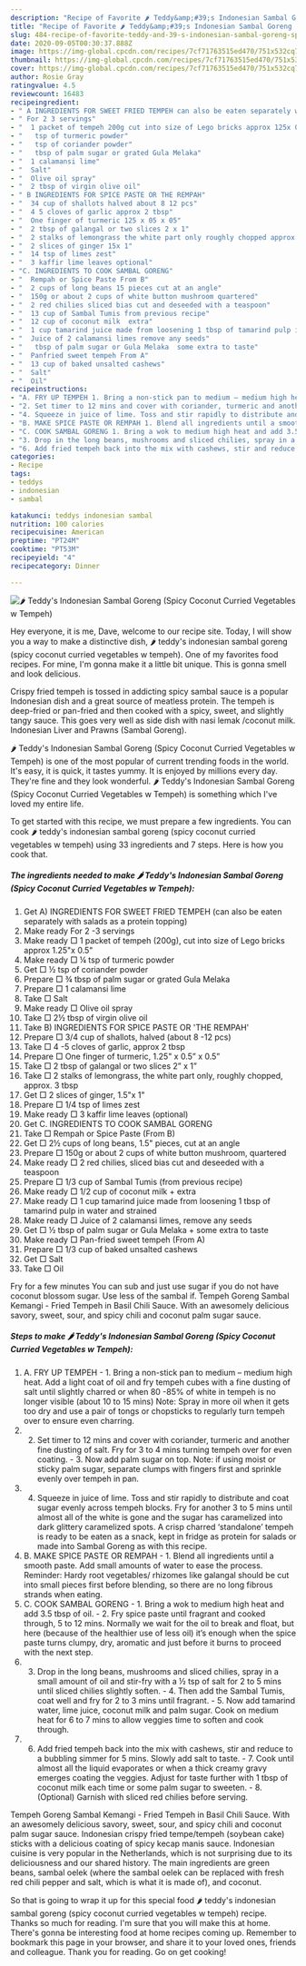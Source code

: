 ```yaml
---
description: "Recipe of Favorite 🌶️ Teddy&amp;#39;s Indonesian Sambal Goreng (Spicy Coconut Curried Vegetables w Tempeh)"
title: "Recipe of Favorite 🌶️ Teddy&amp;#39;s Indonesian Sambal Goreng (Spicy Coconut Curried Vegetables w Tempeh)"
slug: 484-recipe-of-favorite-teddy-and-39-s-indonesian-sambal-goreng-spicy-coconut-curried-vegetables-w-tempeh
date: 2020-09-05T00:30:37.888Z
image: https://img-global.cpcdn.com/recipes/7cf71763515ed470/751x532cq70/🌶️-teddys-indonesian-sambal-goreng-spicy-coconut-curried-vegetables-w-tempeh-recipe-main-photo.jpg
thumbnail: https://img-global.cpcdn.com/recipes/7cf71763515ed470/751x532cq70/🌶️-teddys-indonesian-sambal-goreng-spicy-coconut-curried-vegetables-w-tempeh-recipe-main-photo.jpg
cover: https://img-global.cpcdn.com/recipes/7cf71763515ed470/751x532cq70/🌶️-teddys-indonesian-sambal-goreng-spicy-coconut-curried-vegetables-w-tempeh-recipe-main-photo.jpg
author: Rosie Gray
ratingvalue: 4.5
reviewcount: 16483
recipeingredient:
- " A INGREDIENTS FOR SWEET FRIED TEMPEH can also be eaten separately with salads as a protein topping"
- " For 2 3 servings"
- "  1 packet of tempeh 200g cut into size of Lego bricks approx 125x 05"
- "   tsp of turmeric powder"
- "   tsp of coriander powder"
- "   tbsp of palm sugar or grated Gula Melaka"
- "  1 calamansi lime"
- "  Salt"
- "  Olive oil spray"
- "  2 tbsp of virgin olive oil"
- " B INGREDIENTS FOR SPICE PASTE OR THE REMPAH"
- "  34 cup of shallots halved about 8 12 pcs"
- "  4 5 cloves of garlic approx 2 tbsp"
- "  One finger of turmeric 125 x 05 x 05"
- "  2 tbsp of galangal or two slices 2 x 1"
- "  2 stalks of lemongrass the white part only roughly chopped approx 3 tbsp"
- "  2 slices of ginger 15x 1"
- "  14 tsp of limes zest"
- "  3 kaffir lime leaves optional"
- "C. INGREDIENTS TO COOK SAMBAL GORENG"
- "  Rempah or Spice Paste From B"
- "  2 cups of long beans 15 pieces cut at an angle"
- "  150g or about 2 cups of white button mushroom quartered"
- "  2 red chilies sliced bias cut and deseeded with a teaspoon"
- "  13 cup of Sambal Tumis from previous recipe"
- "  12 cup of coconut milk  extra"
- "  1 cup tamarind juice made from loosening 1 tbsp of tamarind pulp in water and strained"
- "  Juice of 2 calamansi limes remove any seeds"
- "   tbsp of palm sugar or Gula Melaka  some extra to taste"
- "  Panfried sweet tempeh From A"
- "  13 cup of baked unsalted cashews"
- "  Salt"
- "  Oil"
recipeinstructions:
- "A. FRY UP TEMPEH 1. Bring a non-stick pan to medium – medium high heat. Add a light coat of oil and fry tempeh cubes with a fine dusting of salt until slightly charred or when 80 -85% of white in tempeh is no longer visible (about 10 to 15 mins) Note: Spray in more oil when it gets too dry and use a pair of tongs or chopsticks to regularly turn tempeh over to ensure even charring."
- "2. Set timer to 12 mins and cover with coriander, turmeric and another fine dusting of salt. Fry for 3 to 4 mins turning tempeh over for even coating. 3. Now add palm sugar on top. Note: if using moist or sticky palm sugar, separate clumps with fingers first and sprinkle evenly over tempeh in pan."
- "4. Squeeze in juice of lime. Toss and stir rapidly to distribute and coat sugar evenly across tempeh blocks. Fry for another 3 to 5 mins until almost all of the white is gone and the sugar has caramelized into dark glittery caramelized spots. A crisp charred ‘standalone’ tempeh is ready to be eaten as a snack, kept in fridge as protein for salads or made into Sambal Goreng as with this recipe."
- "B. MAKE SPICE PASTE OR REMPAH 1. Blend all ingredients until a smooth paste. Add small amounts of water to ease the process. Reminder: Hardy root vegetables/ rhizomes like galangal should be cut into small pieces first before blending, so there are no long fibrous strands when eating."
- "C. COOK SAMBAL GORENG 1. Bring a wok to medium high heat and add 3.5 tbsp of oil. 2. Fry spice paste until fragrant and cooked through, 5 to 12 mins. Normally we wait for the oil to break and float, but here (because of the healthier use of less oil) it’s enough when the spice paste turns clumpy, dry, aromatic and just before it burns to proceed with the next step."
- "3. Drop in the long beans, mushrooms and sliced chilies, spray in a small amount of oil and stir-fry with a ½ tsp of salt for 2 to 5 mins until sliced chilies slightly soften. 4. Then add the Sambal Tumis, coat well and fry for 2 to 3 mins until fragrant. 5. Now add tamarind water, lime juice, coconut milk and palm sugar. Cook on medium heat for 6 to 7 mins to allow veggies time to soften and cook through."
- "6. Add fried tempeh back into the mix with cashews, stir and reduce to a bubbling simmer for 5 mins. Slowly add salt to taste. 7. Cook until almost all the liquid evaporates or when a thick creamy gravy emerges coating the veggies. Adjust for taste further with 1 tbsp of coconut milk each time or some palm sugar to sweeten. 8.(Optional) Garnish with sliced red chilies before serving."
categories:
- Recipe
tags:
- teddys
- indonesian
- sambal

katakunci: teddys indonesian sambal 
nutrition: 100 calories
recipecuisine: American
preptime: "PT24M"
cooktime: "PT53M"
recipeyield: "4"
recipecategory: Dinner

---
```



![🌶️ Teddy&#39;s Indonesian Sambal Goreng (Spicy Coconut Curried Vegetables w Tempeh)](https://img-global.cpcdn.com/recipes/7cf71763515ed470/751x532cq70/🌶️-teddys-indonesian-sambal-goreng-spicy-coconut-curried-vegetables-w-tempeh-recipe-main-photo.jpg)

Hey everyone, it is me, Dave, welcome to our recipe site. Today, I will show you a way to make a distinctive dish, 🌶️ teddy&#39;s indonesian sambal goreng (spicy coconut curried vegetables w tempeh). One of my favorites food recipes. For mine, I'm gonna make it a little bit unique. This is gonna smell and look delicious.

Crispy fried tempeh is tossed in addicting spicy sambal sauce is a popular Indonesian dish and a great source of meatless protein. The tempeh is deep-fried or pan-fried and then cooked with a spicy, sweet, and slightly tangy sauce. This goes very well as side dish with nasi lemak /coconut milk. Indonesian Liver and Prawns (Sambal Goreng).

🌶️ Teddy&#39;s Indonesian Sambal Goreng (Spicy Coconut Curried Vegetables w Tempeh) is one of the most popular of current trending foods in the world. It's easy, it is quick, it tastes yummy. It is enjoyed by millions every day. They're fine and they look wonderful. 🌶️ Teddy&#39;s Indonesian Sambal Goreng (Spicy Coconut Curried Vegetables w Tempeh) is something which I've loved my entire life.


To get started with this recipe, we must prepare a few ingredients. You can cook 🌶️ teddy&#39;s indonesian sambal goreng (spicy coconut curried vegetables w tempeh) using 33 ingredients and 7 steps. Here is how you cook that.

<!--inarticleads1-->

##### The ingredients needed to make 🌶️ Teddy&#39;s Indonesian Sambal Goreng (Spicy Coconut Curried Vegetables w Tempeh):

1. Get  A) INGREDIENTS FOR SWEET FRIED TEMPEH (can also be eaten separately with salads as a protein topping)
1. Make ready  For 2 -3 servings
1. Make ready  □ 1 packet of tempeh (200g), cut into size of Lego bricks approx 1.25&#34;x 0.5&#34;
1. Make ready  □ ¼ tsp of turmeric powder
1. Get  □ ½ tsp of coriander powder
1. Prepare  □ ¾ tbsp of palm sugar or grated Gula Melaka
1. Prepare  □ 1 calamansi lime
1. Take  □ Salt
1. Make ready  □ Olive oil spray
1. Take  □ 2½ tbsp of virgin olive oil
1. Take  B) INGREDIENTS FOR SPICE PASTE OR &#39;THE REMPAH&#39;
1. Prepare  □ 3/4 cup of shallots, halved (about 8 -12 pcs)
1. Take  □ 4 -5 cloves of garlic, approx 2 tbsp
1. Prepare  □ One finger of turmeric, 1.25&#34; x 0.5” x 0.5”
1. Take  □ 2 tbsp of galangal or two slices 2” x 1”
1. Take  □ 2 stalks of lemongrass, the white part only, roughly chopped, approx. 3 tbsp
1. Get  □ 2 slices of ginger, 1.5&#34;x 1&#34;
1. Prepare  □ 1/4 tsp of limes zest
1. Make ready  □ 3 kaffir lime leaves (optional)
1. Get C. INGREDIENTS TO COOK SAMBAL GORENG
1. Take  □ Rempah or Spice Paste (From B)
1. Get  □ 2½ cups of long beans, 1.5&#34; pieces, cut at an angle
1. Prepare  □ 150g or about 2 cups of white button mushroom, quartered
1. Make ready  □ 2 red chilies, sliced bias cut and deseeded with a teaspoon
1. Prepare  □ 1/3 cup of Sambal Tumis (from previous recipe)
1. Make ready  □ 1/2 cup of coconut milk + extra
1. Make ready  □ 1 cup tamarind juice made from loosening 1 tbsp of tamarind pulp in water and strained
1. Make ready  □ Juice of 2 calamansi limes, remove any seeds
1. Get  □ ½ tbsp of palm sugar or Gula Melaka + some extra to taste
1. Make ready  □ Pan-fried sweet tempeh (From A)
1. Prepare  □ 1/3 cup of baked unsalted cashews
1. Get  □ Salt
1. Take  □ Oil


Fry for a few minutes You can sub and just use sugar if you do not have coconut blossom sugar. Use less of the sambal if. Tempeh Goreng Sambal Kemangi - Fried Tempeh in Basil Chili Sauce. With an awesomely delicious savory, sweet, sour, and spicy chili and coconut palm sugar sauce. 

<!--inarticleads2-->

##### Steps to make 🌶️ Teddy&#39;s Indonesian Sambal Goreng (Spicy Coconut Curried Vegetables w Tempeh):

1. A. FRY UP TEMPEH - 1. Bring a non-stick pan to medium – medium high heat. Add a light coat of oil and fry tempeh cubes with a fine dusting of salt until slightly charred or when 80 -85% of white in tempeh is no longer visible (about 10 to 15 mins) Note: Spray in more oil when it gets too dry and use a pair of tongs or chopsticks to regularly turn tempeh over to ensure even charring.
1. 2. Set timer to 12 mins and cover with coriander, turmeric and another fine dusting of salt. Fry for 3 to 4 mins turning tempeh over for even coating. - 3. Now add palm sugar on top. Note: if using moist or sticky palm sugar, separate clumps with fingers first and sprinkle evenly over tempeh in pan.
1. 4. Squeeze in juice of lime. Toss and stir rapidly to distribute and coat sugar evenly across tempeh blocks. Fry for another 3 to 5 mins until almost all of the white is gone and the sugar has caramelized into dark glittery caramelized spots. A crisp charred ‘standalone’ tempeh is ready to be eaten as a snack, kept in fridge as protein for salads or made into Sambal Goreng as with this recipe.
1. B. MAKE SPICE PASTE OR REMPAH - 1. Blend all ingredients until a smooth paste. Add small amounts of water to ease the process. Reminder: Hardy root vegetables/ rhizomes like galangal should be cut into small pieces first before blending, so there are no long fibrous strands when eating.
1. C. COOK SAMBAL GORENG - 1. Bring a wok to medium high heat and add 3.5 tbsp of oil. - 2. Fry spice paste until fragrant and cooked through, 5 to 12 mins. Normally we wait for the oil to break and float, but here (because of the healthier use of less oil) it’s enough when the spice paste turns clumpy, dry, aromatic and just before it burns to proceed with the next step.
1. 3. Drop in the long beans, mushrooms and sliced chilies, spray in a small amount of oil and stir-fry with a ½ tsp of salt for 2 to 5 mins until sliced chilies slightly soften. - 4. Then add the Sambal Tumis, coat well and fry for 2 to 3 mins until fragrant. - 5. Now add tamarind water, lime juice, coconut milk and palm sugar. Cook on medium heat for 6 to 7 mins to allow veggies time to soften and cook through.
1. 6. Add fried tempeh back into the mix with cashews, stir and reduce to a bubbling simmer for 5 mins. Slowly add salt to taste. - 7. Cook until almost all the liquid evaporates or when a thick creamy gravy emerges coating the veggies. Adjust for taste further with 1 tbsp of coconut milk each time or some palm sugar to sweeten. - 8.(Optional) Garnish with sliced red chilies before serving.


Tempeh Goreng Sambal Kemangi - Fried Tempeh in Basil Chili Sauce. With an awesomely delicious savory, sweet, sour, and spicy chili and coconut palm sugar sauce. Indonesian crispy fried tempe/tempeh (soybean cake) sticks with a delicious coating of spicy kecap manis sauce. Indonesian cuisine is very popular in the Netherlands, which is not surprising due to its deliciousness and our shared history. The main ingredients are green beans, sambal oelek (where the sambal oelek can be replaced with fresh red chili pepper and salt, which is what it is made of), and coconut. 

So that is going to wrap it up for this special food 🌶️ teddy&#39;s indonesian sambal goreng (spicy coconut curried vegetables w tempeh) recipe. Thanks so much for reading. I'm sure that you will make this at home. There's gonna be interesting food at home recipes coming up. Remember to bookmark this page in your browser, and share it to your loved ones, friends and colleague. Thank you for reading. Go on get cooking!
